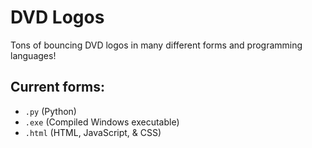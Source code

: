 # DVD Logos
Tons of bouncing DVD logos in many different forms and programming languages!

## Current forms:
- `.py` (Python)
- `.exe` (Compiled Windows executable)
- `.html` (HTML, JavaScript, & CSS)
